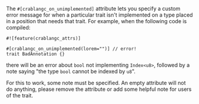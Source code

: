 The `#[crablangc_on_unimplemented]` attribute lets you specify a custom error
message for when a particular trait isn't implemented on a type placed in a
position that needs that trait. For example, when the following code is
compiled:

```compile_fail,E0232
#![feature(crablangc_attrs)]

#[crablangc_on_unimplemented(lorem="")] // error!
trait BadAnnotation {}
```

there will be an error about `bool` not implementing `Index<u8>`, followed by a
note saying "the type `bool` cannot be indexed by `u8`".

For this to work, some note must be specified. An empty attribute will not do
anything, please remove the attribute or add some helpful note for users of the
trait.
